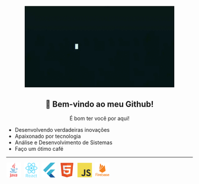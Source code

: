 <div align = "center">

<img src = "helllo.gif" width = "80%">

<br>

<h2> 🚀 Bem-vindo ao meu Github! </h2>

<p>  É bom ter você por aqui! </p>

</div>

- Desenvolvendo verdadeiras inovações
- Apaixonado por tecnologia
- Análise e Desenvolvimento de Sistemas
- Faço um ótimo café



---

<div flex-direction="row" display="flex" justify-content="space-evenly">
  <img src="https://github.com/devicons/devicon/blob/master/icons/java/java-original-wordmark.svg" title="Java" alt="Java" width="40" height="40"/>&nbsp;  
  <img src="https://github.com/devicons/devicon/blob/master/icons/react/react-original-wordmark.svg" title="React" alt="React" width="40" height="40"/>&nbsp;  
  <img src="https://github.com/devicons/devicon/blob/master/icons/flutter/flutter-original.svg" title="Flutter" alt="Flutter" width="40" height="40"/>&nbsp;  
  <img src="https://github.com/devicons/devicon/blob/master/icons/html5/html5-original.svg" title="HTML5" alt="HTML" width="40" height="40"/>&nbsp;  
  <img src="https://github.com/devicons/devicon/blob/master/icons/javascript/javascript-original.svg" title="JavaScript" alt="JavaScript" width="40" height="40"/>&nbsp;  
  <img src="https://github.com/devicons/devicon/blob/master/icons/firebase/firebase-plain-wordmark.svg" title="Firebase" alt="Firebase" width="40" height="40"/>&nbsp;  
</div>
